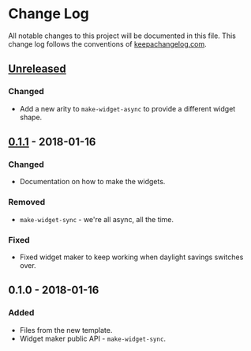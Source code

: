 # Change Log
All notable changes to this project will be documented in this file. This change log follows the conventions of [keepachangelog.com](http://keepachangelog.com/).

## [Unreleased]
### Changed
- Add a new arity to `make-widget-async` to provide a different widget shape.

## [0.1.1] - 2018-01-16
### Changed
- Documentation on how to make the widgets.

### Removed
- `make-widget-sync` - we're all async, all the time.

### Fixed
- Fixed widget maker to keep working when daylight savings switches over.

## 0.1.0 - 2018-01-16
### Added
- Files from the new template.
- Widget maker public API - `make-widget-sync`.

[Unreleased]: https://github.com/your-name/request-flow/compare/0.1.1...HEAD
[0.1.1]: https://github.com/your-name/request-flow/compare/0.1.0...0.1.1
